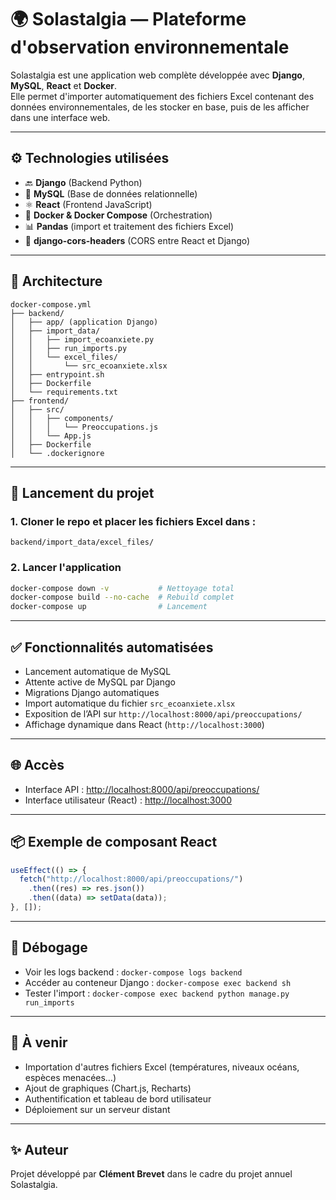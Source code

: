 # 🌍 Solastalgia — Plateforme d'observation environnementale

Solastalgia est une application web complète développée avec **Django**, **MySQL**, **React** et **Docker**.  
Elle permet d'importer automatiquement des fichiers Excel contenant des données environnementales, de les stocker en base, puis de les afficher dans une interface web.

---

## ⚙️ Technologies utilisées

- 🔙 **Django** (Backend Python)
- 🐬 **MySQL** (Base de données relationnelle)
- ⚛️ **React** (Frontend JavaScript)
- 🐳 **Docker & Docker Compose** (Orchestration)
- 📊 **Pandas** (import et traitement des fichiers Excel)
- 🧰 **django-cors-headers** (CORS entre React et Django)

---

## 🧱 Architecture

```
docker-compose.yml
├── backend/
│   ├── app/ (application Django)
│   ├── import_data/
│   │   ├── import_ecoanxiete.py
│   │   ├── run_imports.py
│   │   └── excel_files/
│   │       └── src_ecoanxiete.xlsx
│   ├── entrypoint.sh
│   ├── Dockerfile
│   └── requirements.txt
├── frontend/
│   ├── src/
│   │   ├── components/
│   │   │   └── Preoccupations.js
│   │   └── App.js
│   ├── Dockerfile
│   └── .dockerignore
```

---

## 🚀 Lancement du projet

### 1. Cloner le repo et placer les fichiers Excel dans :
```
backend/import_data/excel_files/
```

### 2. Lancer l'application

```bash
docker-compose down -v           # Nettoyage total
docker-compose build --no-cache  # Rebuild complet
docker-compose up                # Lancement
```

---

## ✅ Fonctionnalités automatisées

- Lancement automatique de MySQL
- Attente active de MySQL par Django
- Migrations Django automatiques
- Import automatique du fichier `src_ecoanxiete.xlsx`
- Exposition de l’API sur `http://localhost:8000/api/preoccupations/`
- Affichage dynamique dans React (`http://localhost:3000`)

---

## 🌐 Accès

- Interface API : [http://localhost:8000/api/preoccupations/](http://localhost:8000/api/preoccupations/)
- Interface utilisateur (React) : [http://localhost:3000](http://localhost:3000)

---

## 📦 Exemple de composant React

```jsx
useEffect(() => {
  fetch("http://localhost:8000/api/preoccupations/")
    .then((res) => res.json())
    .then((data) => setData(data));
}, []);
```

---

## 🧪 Débogage

- Voir les logs backend : `docker-compose logs backend`
- Accéder au conteneur Django : `docker-compose exec backend sh`
- Tester l'import : `docker-compose exec backend python manage.py run_imports`

---

## 📌 À venir

- Importation d'autres fichiers Excel (températures, niveaux océans, espèces menacées…)
- Ajout de graphiques (Chart.js, Recharts)
- Authentification et tableau de bord utilisateur
- Déploiement sur un serveur distant

---

## ✨ Auteur

Projet développé par **Clément Brevet** dans le cadre du projet annuel Solastalgia.
